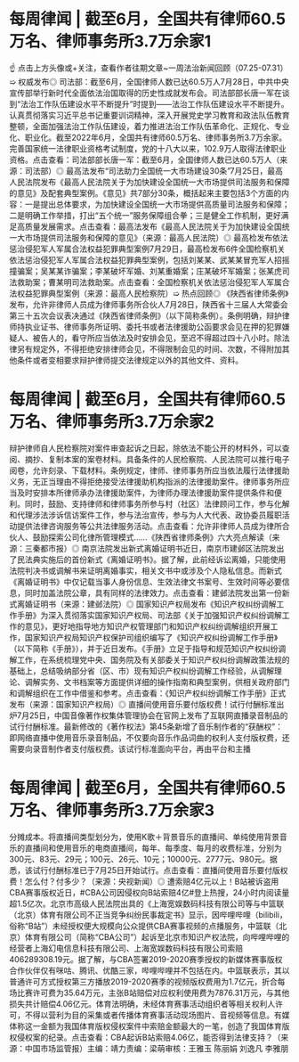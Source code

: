 # 每周律闻 | 截至6月，全国共有律师60.5万名、律师事务所3.7万余家1

☝ 点击上方头像或+关注，查看作者往期文章~一周法治新闻回顾（07.25-07.31）➯ 权威发布◎ 司法部：截至6月，全国律师人数已达60.5万人7月28日，中共中央宣传部举行新时代全面依法治国取得的历史性成就发布会。司法部部长唐一军在谈到“法治工作队伍建设水平不断提升”时提到——法治工作队伍建设水平不断提升。认真贯彻落实习近平总书记重要训词精神，深入开展党史学习教育和政法队伍教育整顿，全面加强法治工作队伍建设，着力推进法治工作队伍革命化、正规化、专业化、职业化。截至2022年6月，全国共有律师60.5万名、律师事务所3.7万余家。完善国家统一法律职业资格考试制度，党的十八大以来，102.9万人取得法律职业资格。点击查看：司法部部长唐一军：截至6月，全国律师人数已达60.5万人（来源：司法部）◎ 最高法发布“司法助力全国统一大市场建设30条”7月25日，最高人民法院发布《最高人民法院关于为加快建设全国统一大市场提供司法服务和保障的意见》及配套典型案例。《意见》共7部分30条，概括起来主要包括3个方面的内容：一是提出总体要求，为加快建设全国统一大市场提供高质量司法服务和保障；二是明确工作举措，打出“五个统一”服务保障组合拳；三是健全工作机制，更好满足高质量发展需求。点击查看：最高法发布《最高人民法院关于为加快建设全国统一大市场提供司法服务和保障的意见》（来源：最高人民法院）◎ 最高检发布依法惩治侵犯军人军属合法权益犯罪典型案例7月29日，最高检发布6件全国检察机关依法惩治侵犯军人军属合法权益犯罪典型案例，包括刘某某、武某某冒充军人招摇撞骗案；吴某某诈骗案；李某破坏军婚、刘某重婚案；庄某破坏军婚案；张某虎司法救助案；曹某明司法救助案。点击查看：全国检察机关依法惩治侵犯军人军属合法权益犯罪典型案例（来源：最高人民检察院）➯ 热点回顾◎ 《陕西省律师条例》发布，允许非律师人员成为律师事务所合伙人7月28日，陕西省十三届人大常委会第三十五次会议表决通过《陕西省律师条例》（以下简称条例）。条例明确，辩护律师持执业证书、律师事务所证明、委托书或者法律援助公函要求会见在押的犯罪嫌疑人、被告人的，看守所应当依法及时安排会见，至迟不得超过四十八小时。除法律另有规定外，不得拒绝安排律师会见，不得限制会见的时间、次数，不得附加其他条件或者变相要求辩护律师提交法律规定以外的其他文件、资料。

# 每周律闻 | 截至6月，全国共有律师60.5万名、律师事务所3.7万余家2

辩护律师自人民检察院对案件审查起诉之日起，除依法不能公开的材料外，可以查阅、摘抄、复制本案的案卷材料。具备条件的人民检察院、人民法院可以推行电子阅卷，允许刻录、下载材料。条例规定，律师、律师事务所应当依法履行法律援助义务，无正当理由不得拒绝接受法律援助机构指派的法律援助案件。律师事务所应当及时安排本所律师承办法律援助案件，为律师办理法律援助案件提供条件和便利。同时，鼓励、支持律师和律师事务所参与村（社区）法律顾问工作，参与化解和代理涉法涉诉信访案件工作，参与法治宣传，参与为人大代表、政协委员履职活动提供法律咨询服务等公共法律服务活动。点击查看：允许非律师人员成为律所合伙人、鼓励探索公司化律所管理模式……《陕西省律师条例》六大亮点解读（来源：三秦都市报）◎ 南京法院发出新式离婚证明书近日，南京市建邺区法院发出了民法典实施后的首份新式《离婚证明书》。据了解，此前经诉讼离婚，只能使用法院判决书或调解书来证明离婚事实，相关文书中或涉及个人隐私信息。而新式《离婚证明书》中仅记载当事人身份信息、生效法律文书案号、生效时间等必要信息，同时加盖法院公章，具有同样的法律效力。点击查看：建邺法院发出第一份新式离婚证明书（来源：建邺法院）◎ 国家知识产权局发布《知识产权纠纷调解工作手册》为深入贯彻落实国家知识产权局、司法部《关于加强知识产权纠纷调解工作的意见》，更好地指导地方知识产权管理部门和知识产权纠纷调解组织开展工作，国家知识产权局知识产权保护司组织编写了《知识产权纠纷调解工作手册》（以下简称《手册》），并于近日发布。《手册》立足于指导和规范知识产权纠纷调解工作，在系统梳理党中央、国务院及有关部委关于知识产权纠纷调解政策法规的基础上，总结吸纳部分省（区、市）现有知识产权纠纷调解工作经验，从调解理论、调解实务、文书档案等方面提供详细的操作指南和典型案例，供相关政府部门和调解组织在工作中借鉴和参考。点击查看：《知识产权纠纷调解工作手册》正式发布（来源：国家知识产权局）◎ 直播间使用音乐要付版权费！试行付酬标准出炉7月25日，中国音像著作权集体管理协会在官网上发布了互联网直播录音制品的试行付酬标准。最新修改的《著作权法》第45条新增了音乐制作者的“获酬权”：即网络直播中使用音乐录音制品，不仅要向音乐作品词曲的权利人支付版权费，还需要向录音制作者支付版权费。该试行标准面向平台，再由平台和主播

# 每周律闻 | 截至6月，全国共有律师60.5万名、律师事务所3.7万余家3

分摊成本。将直播间类型划分为，使用K歌＋背景音乐的直播间、单纯使用背景音乐的直播间和使用音乐的电商直播间，每年、每季度、每月的收费标准，分别为300元、83元、29元；100元、26元、10元；10000元、2777元、980元。据悉，该试行付酬标准已于7月25日开始试行。点击查看：直播间使用音乐要付版权费！怎么付？付多少？（来源：央视新闻）◎ 遭索赔4亿元以上！B站被诉盗用CBA赛事版权近日，#CBA公司因侵权向B站索赔4亿#登上热搜，24小时内阅读量超1.5亿次。北京市高级人民法院出具的《上海宽娱数码科技有限公司等与中篮联（北京）体育有限公司不正当竞争纠纷民事裁定书》显示，因哔哩哔哩（bilibili，俗称“B站”）未经授权便大规模向公众提供CBA赛事视频的点播服务，中篮联（北京）体育有限公司（简称“CBA公司”）起诉至北京市知识产权法院，向哔哩哔哩的经营者上海幻电信息科技有限公司、上海宽娱数码科技有限公司索赔406289308.19元。据了解，与CBA签署2019-2020赛季授权的新媒体赛事版权合作伙伴仅有咪咕、腾讯、优酷三家，哔哩哔哩并不包括在内。中篮联表示，其以普通许可方式授权第三方播放2019-2020赛季的视频版权费用为1.7亿元，折合每场比赛许可费为35.64万元，主张B站赔偿对应权利使用费为7876.31万元，与其他损失共计赔偿4.06亿元。体育法明确，未经体育赛事活动组织者等相关权利人许可，不得以营利为目的采集或者传播体育赛事活动现场图片、音视频等信息。有媒体称这一金额为我国体育版权侵权案件中索赔金额最大的一笔，创造了我国体育版权侵权案的纪录。点击查看：CBA起诉B站索赔4.06亿，能否得到法律支持？（来源：中国市场监管报）主编：靖力责编：梁萌审核：王雅玉 陈丽娟 刘逸凡 李雅朋


